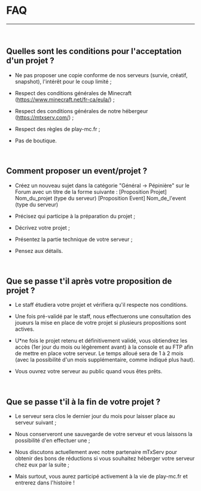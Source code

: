 # FAQ

-----

<br/>

## Quelles sont les conditions pour l'acceptation d'un projet ?

* Ne pas proposer une copie conforme de nos serveurs (survie, créatif, snapshot), l'intérêt pour le coup limité ;

* Respect des conditions générales de Minecraft (https://www.minecraft.net/fr-ca/eula/) ;

* Respect des conditions générales de notre hébergeur (https://mtxserv.com/) ;

* Respect des règles de play-mc.fr ;

* Pas de boutique.

<br/>

## Comment proposer un event/projet ?

* Créez un nouveau sujet dans la catégorie "Général -> Pépinière" sur le Forum avec un titre de la forme suivante :
[Proposition Projet] Nom_du_projet (type du serveur)
[Proposition Event] Nom_de_l'event (type du serveur)

* Précisez qui participe à la préparation du projet ;

* Décrivez votre projet ;

* Présentez la partie technique de votre serveur ;

* Pensez aux détails.

<br/>

## Que se passe t'il après votre proposition de projet ?

* Le staff étudiera votre projet et vérifiera qu'il respecte nos conditions.

* Une fois pré-validé par le staff, nous effectuerons une consultation des joueurs la mise en place de votre projet si plusieurs propositions sont actives.

* U*ne fois le projet retenu et définitivement validé, vous obtiendrez les accès (1er jour du mois ou légèrement avant) à la console et au FTP afin de mettre en place votre serveur. Le temps alloué sera de 1 à 2 mois (avec la possibilité d'un mois supplémentaire, comme indiqué plus haut).

* Vous ouvrez votre serveur au public quand vous êtes prêts.

<br/>

## Que se passe t'il à la fin de votre projet ?

* Le serveur sera clos le dernier jour du mois pour laisser place au serveur suivant ;

* Nous conserveront une sauvegarde de votre serveur et vous laissons la possibilité d'en effectuer une ;

* Nous discutons actuellement avec notre partenaire mTxServ pour obtenir des bons de réductions si vous souhaitez héberger votre serveur chez eux par la suite ;

* Mais surtout, vous aurez participé activement à la vie de play-mc.fr et entrerez dans l'histoire !
